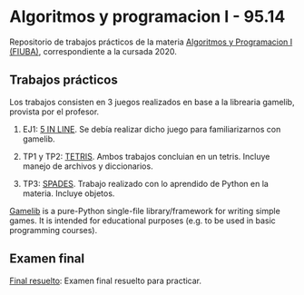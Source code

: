 # Algoritmos y programacion I - 95.14
Repositorio de trabajos prácticos de la materia [Algoritmos y Programacion I (FIUBA)](https://algoritmos1rw.ddns.net/), correspondiente a la cursada 2020.

## Trabajos prácticos

Los trabajos consisten en 3 juegos realizados en base a la librearia gamelib, provista por el profesor.

1. EJ1: [5 IN LINE](https://github.com/aguirre-ivan/algo1-tps/tree/main/5%20IN%20LINE). Se debía realizar dicho juego para familiarizarnos con gamelib.

2. TP1 y TP2: [TETRIS](https://github.com/aguirre-ivan/algo1-tps/tree/main/TETRIS). Ambos trabajos concluian en un tetris. Incluye manejo de archivos y diccionarios.

3. TP3: [SPADES](https://github.com/aguirre-ivan/algo1-tps/tree/main/SPADES). Trabajo realizado con lo aprendido de Python en la materia. Incluye objetos.

[Gamelib](https://github.com/dessaya/python-gamelib) is a pure-Python single-file library/framework for writing simple games. It is intended for educational purposes (e.g. to be used in basic programming courses).

## Examen final

[Final resuelto](https://github.com/aguirre-ivan/algo1-tps/tree/main/FINAL): Examen final resuelto para practicar.
